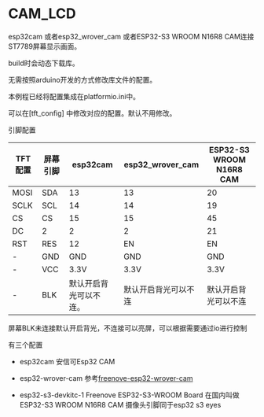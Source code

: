 # CAM_LCD

esp32cam 或者esp32_wrover_cam 或者ESP32-S3 WROOM N16R8 CAM连接ST7789屏幕显示画面。

build时会动态下载库。



无需按照arduino开发的方式修改库文件的配置。

本例程已经将配置集成在platformio.ini中。

可以在[tft_config] 中修改对应的配置。默认不用修改。

引脚配置

| TFT配置 | 屏幕引脚 | esp32cam               | esp32_wrover_cam     | ESP32-S3 WROOM N16R8 CAM |
| ------- | -------- | ---------------------- | -------------------- | ------------------------ |
| MOSI    | SDA      | 13                     | 13                   | 20                       |
| SCLK    | SCL      | 14                     | 14                   | 19                       |
| CS      | CS       | 15                     | 15                   | 45                       |
| DC      | 2        | 2                      | 2                    | 21                       |
| RST     | RES      | 12                     | EN                   | EN                       |
| -       | GND      | GND                    | GND                  | GND                      |
| -       | VCC      | 3.3V                   | 3.3V                 | 3.3V                     |
| -       | BLK      | 默认开启背光可以不连。 | 默认开启背光可以不连 | 默认开启背光可以不连     |

屏幕BLK未连接默认开启背光，不连接可以亮屏，可以根据需要通过io进行控制

有三个配置

* esp32cam 安信可Esp32 CAM

* esp32-wrover-cam 参考[freenove-esp32-wrover-cam]( https://randomnerdtutorials.com/getting-started-freenove-esp32-wrover-cam/)

* esp32-s3-devkitc-1 Freenove ESP32-S3-WROOM Board 在国内叫做ESP32-S3 WROOM N16R8 CAM 摄像头引脚同于esp32 s3 eyes

  